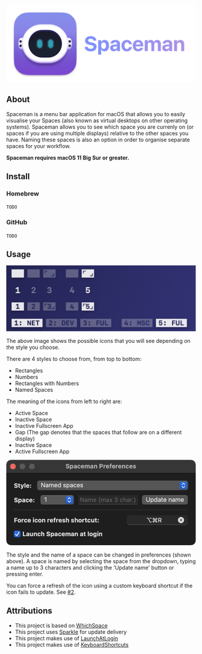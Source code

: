 ![Spaceman Example](Images/Header.png)
## About
Spaceman is a menu bar application for macOS that allows you to easily visualise your Spaces (also known as virtual desktops on other operating systems). Spaceman allows you to see which space you are currenly on (or spaces if you are using multiple displays) relative to the other spaces you have. Naming these spaces is also an option in order to organise separate spaces for your workflow.

**Spaceman requires macOS 11 Big Sur or greater.**

## Install
### Homebrew
`TODO`
### GitHub
`TODO`
## Usage
![Spaceman Example](Images/Spaceman_Example.png)

The above image shows the possible icons that you will see depending on the style you choose.

There are 4 styles to choose from, from top to bottom:
- Rectangles
- Numbers
- Rectangles with Numbers
- Named Spaces

The meaning of the icons from left to right are:

- Active Space
- Inactive Space
- Inactive Fullscreen App
- Gap (The gap denotes that the spaces that follow are on a different display)
- Inactive Space
- Active Fullscreen App

![Spaceman Example](Images/Preferences.png)

The style and the name of a space can be changed in preferences (shown above). A space is named by selecting the space from the dropdown, typing a name up to 3 characters and clicking the 'Update name' button or pressing enter.

You can force a refresh of the icon using a custom keyboard shortcut if the icon fails to update. See [#2](https://github.com/Jaysce/Spaceman/issues/2).

## Attributions
- This project is based on [WhichSpace](https://github.com/gechr/WhichSpace)
- This project uses [Sparkle](https://sparkle-project.org) for update delivery
- This project makes use of [LaunchAtLogin](https://github.com/sindresorhus/LaunchAtLogin)
- This project makes use of [KeyboardShortcuts](https://github.com/sindresorhus/KeyboardShortcuts)

